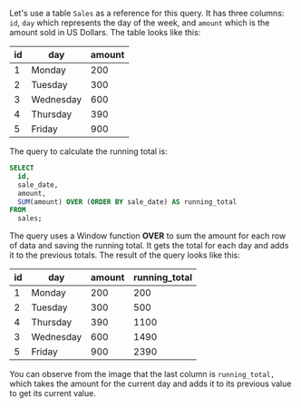 Let's use a table `Sales` as a reference for this query. It has three columns: `id`, `day` which represents the day of the week, and `amount` which is the amount sold in US Dollars. The table looks like this:

| id | day       | amount |
| -- | --------- | ------ |
| 1  | Monday    | 200    |
| 2  | Tuesday   | 300    |
| 3  | Wednesday | 600    |
| 4  | Thursday  | 390    |
| 5  | Friday    | 900    |

The query to calculate the running total is:

```sql
SELECT
  id,
  sale_date,
  amount,
  SUM(amount) OVER (ORDER BY sale_date) AS running_total
FROM
  sales;
```

The query uses a Window function **OVER** to sum the amount for each row of data and saving the running total. It gets the total for each day and adds it to the previous totals. The result of the query looks like this:

| id | day       | amount | running_total |
| -- | --------- | ------ | ------------- |
| 1  | Monday    | 200    | 200           |
| 2  | Tuesday   | 300    | 500           |
| 4  | Thursday  | 390    | 1100          |
| 3  | Wednesday | 600    | 1490          |
| 5  | Friday    | 900    | 2390          |

You can observe from the image that the last column is `running_total,` which takes the amount for the current day and adds it to its previous value to get its current value. 